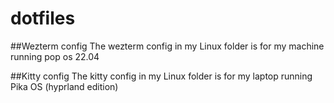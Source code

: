 # dotfiles

##Wezterm config
The wezterm config in my Linux folder is for my machine running pop os 22.04 

##Kitty config
The kitty config in my Linux folder is for my laptop running Pika OS (hyprland edition)

